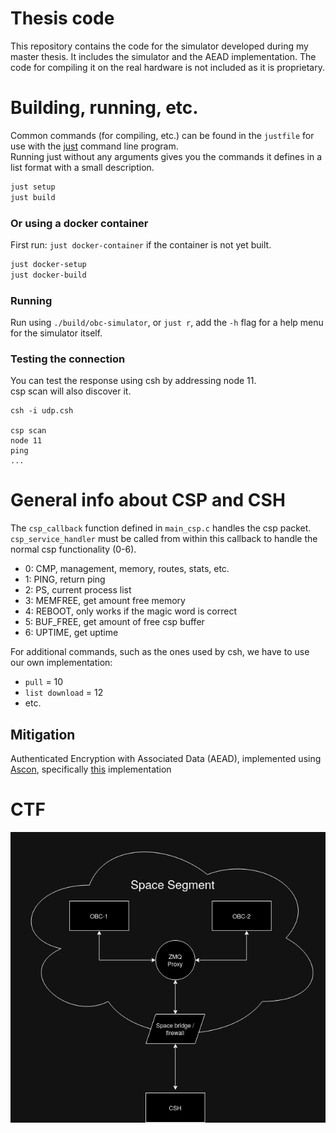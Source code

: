 # Thesis code

This repository contains the code for the simulator developed during my master thesis.
It includes the simulator and the AEAD implementation.
The code for compiling it on the real hardware is not included as it is proprietary.

# Building, running, etc.

Common commands (for compiling, etc.) can be found in the `justfile` for use with the [just](https://github.com/casey/just) command line program.  
Running just without any arguments gives you the commands it defines in a list format with a small description.  

```sh
just setup
just build
```

### Or using a docker container

First run: `just docker-container` if the container is not yet built.

```sh
just docker-setup
just docker-build
```

### Running

Run using `./build/obc-simulator`, or `just r`, add the `-h` flag for a help menu for the simulator itself.

### Testing the connection

You can test the response using csh by addressing node 11.  
csp scan will also discover it.

```
csh -i udp.csh

csp scan
node 11
ping
...
```

# General info about CSP and CSH

The `csp_callback` function defined in `main_csp.c` handles the csp packet.  
`csp_service_handler` must be called from within this callback to handle the normal csp functionality (0-6).

- 0: CMP, management, memory, routes, stats, etc.
- 1: PING, return ping
- 2: PS, current process list
- 3: MEMFREE, get amount free memory
- 4: REBOOT, only works if the magic word is correct
- 5: BUF\_FREE, get amount of free csp buffer
- 6: UPTIME, get uptime

For additional commands, such as the ones used by csh, we have to use our own implementation:

- `pull` = 10
- `list download` = 12
- etc.

## Mitigation

Authenticated Encryption with Associated Data (AEAD), implemented using [Ascon](https://github.com/ascon/ascon-c/tree/main),
specifically [this](https://github.com/ascon/ascon-c/tree/main/crypto_aead/ascon128v12/ref) implementation

# CTF

![Simulated CTF setup diagram](./figures/ctf-setup-diagram.png)

